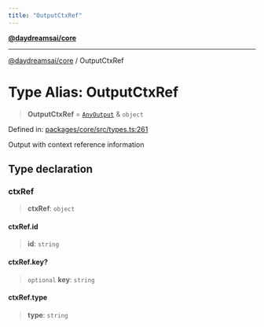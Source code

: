 ```yaml
---
title: "OutputCtxRef"
---
```


[**@daydreamsai/core**](./api-reference.md)

***

[@daydreamsai/core](./api-reference.md) / OutputCtxRef

# Type Alias: OutputCtxRef

> **OutputCtxRef** = [`AnyOutput`](./AnyOutput.md) & `object`

Defined in: [packages/core/src/types.ts:261](https://github.com/dojoengine/daydreams/blob/bbf75946e0d6d99fbdde4cebb2f8a4e8926724f1/packages/core/src/types.ts#L261)

Output with context reference information

## Type declaration

### ctxRef

> **ctxRef**: `object`

#### ctxRef.id

> **id**: `string`

#### ctxRef.key?

> `optional` **key**: `string`

#### ctxRef.type

> **type**: `string`
